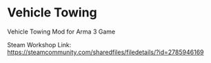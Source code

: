 # Vehicle Towing
Vehicle Towing Mod for Arma 3 Game

Steam Workshop Link:
https://steamcommunity.com/sharedfiles/filedetails/?id=2785946169
